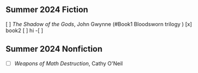 ## Summer 2024 Fiction
[ ] *The Shadow of the Gods*, John Gwynne (#Book1 Bloodsworn trilogy )
[x]  book2 
[ ] hi
-[ ] 
## Summer 2024 Nonfiction 
- [ ] *Weapons of Math Destruction*, Cathy O'Neil 

